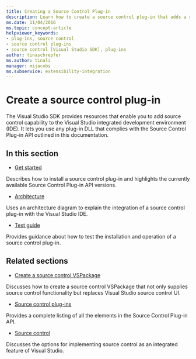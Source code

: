 ```yaml
---
title: Creating a Source Control Plug-in
description: Learn how to create a source control plug-in that adds a source control capability to the Visual Studio integrated development environment (IDE).
ms.date: 11/04/2016
ms.topic: concept-article
helpviewer_keywords:
- plug-ins, source control
- source control plug-ins
- source control [Visual Studio SDK], plug-ins
author: tinaschrepfer
ms.author: tinali
manager: mijacobs
ms.subservice: extensibility-integration
---
```

# Create a source control plug-in

The Visual Studio SDK provides resources that enable you to add source control capability to the Visual Studio integrated development environment (IDE). It lets you use any plug-in DLL that complies with the Source Control Plug-in API outlined in this documentation.

## In this section
- [Get started](../../extensibility/internals/getting-started-with-source-control-plug-ins.md)

 Describes how to install a source control plug-in and highlights the currently available Source Control Plug-in API versions.

- [Architecture](../../extensibility/internals/source-control-plug-in-architecture.md)

 Uses an architecture diagram to explain the integration of a source control plug-in with the Visual Studio IDE.

- [Test guide](../../extensibility/internals/test-guide-for-source-control-plug-ins.md)

 Provides guidance about how to test the installation and operation of a source control plug-in.

## Related sections
- [Create a source control VSPackage](../../extensibility/internals/creating-a-source-control-vspackage.md)

 Discusses how to create a source control VSPackage that not only supplies source control functionality but replaces Visual Studio source control UI.

- [Source control plug-ins](../../extensibility/source-control-plug-ins.md)

 Provides a complete listing of all the elements in the Source Control Plug-in API.

- [Source control](../../extensibility/internals/source-control.md)

 Discusses the options for implementing source control as an integrated feature of Visual Studio.
